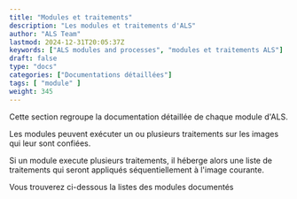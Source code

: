 ```yaml
---
title: "Modules et traitements"
description: "Les modules et traitements d'ALS"
author: "ALS Team"
lastmod: 2024-12-31T20:05:37Z
keywords: ["ALS modules and processes", "modules et traitements ALS"]
draft: false
type: "docs"
categories: ["Documentations détaillées"] 
tags: [ "module" ]
weight: 345
---
```


Cette section regroupe la documentation détaillée de chaque module d'ALS.

Les modules peuvent exécuter un ou plusieurs traitements sur les images qui leur sont confiées.

Si un module execute plusieurs traitements, il héberge alors une liste de traitements qui seront appliqués 
séquentiellement à l'image courante.

Vous trouverez ci-dessous la listes des modules documentés